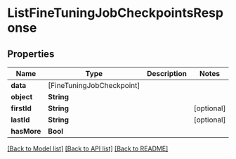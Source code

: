 # ListFineTuningJobCheckpointsResponse

## Properties
Name | Type | Description | Notes
------------ | ------------- | ------------- | -------------
**data** | [FineTuningJobCheckpoint] |  | 
**object** | **String** |  | 
**firstId** | **String** |  | [optional] 
**lastId** | **String** |  | [optional] 
**hasMore** | **Bool** |  | 

[[Back to Model list]](../README.md#documentation-for-models) [[Back to API list]](../README.md#documentation-for-api-endpoints) [[Back to README]](../README.md)


